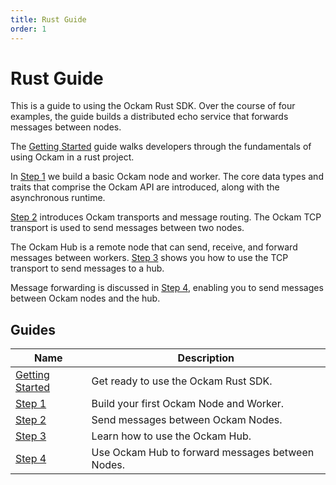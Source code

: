 ```yaml
---
title: Rust Guide
order: 1
---
```


# Rust Guide

This is a guide to using the Ockam Rust SDK. Over the course of four examples, the guide builds a distributed echo service
that forwards messages between nodes.

The <a href="getting-started">Getting Started</a> guide walks developers through the fundamentals of using
Ockam in a rust project.

In <a href="01-workers">Step 1</a> we build a basic Ockam node and worker. The core data types and traits
that comprise the Ockam API are introduced, along with the asynchronous runtime.

<a href="02-transports">Step 2</a> introduces Ockam transports and message routing. The Ockam TCP transport is
used to send messages between two nodes.

The Ockam Hub is a remote node that can send, receive, and forward messages between workers. <a href="03-hub">Step 3</a>
shows you how to use the TCP transport to send messages to a hub.

Message forwarding is discussed in <a href="04-forwarding">Step 4</a>, enabling you to send messages between
Ockam nodes and the hub.

## Guides

| Name                                                                                           | Description                                     |
| ---------------------------------------------------------------------------------------------- | ----------------------------------------------- |
|<a href="getting-started">Getting Started</a>| Get ready to use the Ockam Rust SDK.|
|<a href="01-workers">Step 1</a>| Build your first Ockam Node and Worker.|
|<a href="02-transports">Step 2</a>| Send messages between Ockam Nodes.|
|<a href="03-hub">Step 3</a>| Learn how to use the Ockam Hub.|
|<a href="04-forwarding">Step 4</a>| Use Ockam Hub to forward messages between Nodes.|
